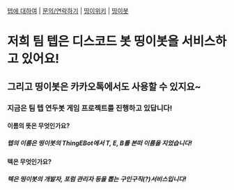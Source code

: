 [텝에 대하여](/about.teb) | [문의/연락하기](/contact.teb) | [띵이위키](/wiki.teb) | [띵이봇](/bot/thinge.teb)

# 저희 팀 텝은 디스코드 봇 띵이봇을 서비스하고 있어요!
## 그리고 띵이봇은 카카오톡에서도 사용할 수 있지요~
### 지금은 팀 텝 연두봇 게임 프로젝트를 진행하고 있답니다!

#### 이름의 뜻은 무엇인가요?
##### 텝의 이름은 띵이봇의 ThingEBot에서 T, E, B를 본떠 이름을 지었습니다!

#### 텍은 무엇인가요?
##### 텍은 띵이봇의 개발자, 포럼 관리자 등을 뽑는 구인구직(?)서비스입니다!
